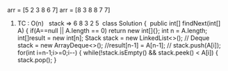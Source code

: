 arr = [5 2 3 8 6 7]
arr = [8 3 8 8 7 7]
​
1. TC : O(n)
​
​
stack => 6 8 3 2 5
​
class Solution {
​
public int[] findNext(int[] A) {
if(A==null || A.length == 0)
return new int[]{};
int n = A.length;
int[]result = new int[n];
Stack<Integer> stack = new LinkedList<>(); // Deque<Integer> stack = new ArrayDeque<>();
//result[n-1] = A[n-1];
// stack.push(A[i]);
for(int i=n-1;i>=0;i--) {
while(!stack.isEmpty() && stack.peek() < A[i]) {
stack.pop();
}